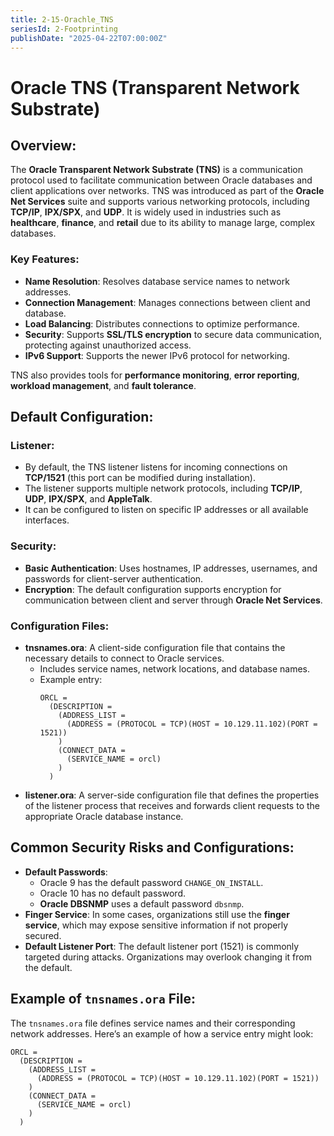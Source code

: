 ```yaml
---
title: 2-15-Orachle_TNS
seriesId: 2-Footprinting
publishDate: "2025-04-22T07:00:00Z"
---
```



# Oracle TNS (Transparent Network Substrate)

## Overview:
The **Oracle Transparent Network Substrate (TNS)** is a communication protocol used to facilitate communication between Oracle databases and client applications over networks. TNS was introduced as part of the **Oracle Net Services** suite and supports various networking protocols, including **TCP/IP**, **IPX/SPX**, and **UDP**. It is widely used in industries such as **healthcare**, **finance**, and **retail** due to its ability to manage large, complex databases. 

### Key Features:
- **Name Resolution**: Resolves database service names to network addresses.
- **Connection Management**: Manages connections between client and database.
- **Load Balancing**: Distributes connections to optimize performance.
- **Security**: Supports **SSL/TLS encryption** to secure data communication, protecting against unauthorized access.
- **IPv6 Support**: Supports the newer IPv6 protocol for networking.

TNS also provides tools for **performance monitoring**, **error reporting**, **workload management**, and **fault tolerance**.

## Default Configuration:
### Listener:
- By default, the TNS listener listens for incoming connections on **TCP/1521** (this port can be modified during installation).
- The listener supports multiple network protocols, including **TCP/IP**, **UDP**, **IPX/SPX**, and **AppleTalk**.
- It can be configured to listen on specific IP addresses or all available interfaces.

### Security:
- **Basic Authentication**: Uses hostnames, IP addresses, usernames, and passwords for client-server authentication.
- **Encryption**: The default configuration supports encryption for communication between client and server through **Oracle Net Services**.

### Configuration Files:
- **tnsnames.ora**: A client-side configuration file that contains the necessary details to connect to Oracle services.
  - Includes service names, network locations, and database names.
  - Example entry:
    ```text
    ORCL =
      (DESCRIPTION =
        (ADDRESS_LIST =
          (ADDRESS = (PROTOCOL = TCP)(HOST = 10.129.11.102)(PORT = 1521))
        )
        (CONNECT_DATA =
          (SERVICE_NAME = orcl)
        )
      )
    ```
- **listener.ora**: A server-side configuration file that defines the properties of the listener process that receives and forwards client requests to the appropriate Oracle database instance.

## Common Security Risks and Configurations:
- **Default Passwords**: 
  - Oracle 9 has the default password `CHANGE_ON_INSTALL`.
  - Oracle 10 has no default password.
  - **Oracle DBSNMP** uses a default password `dbsnmp`.
- **Finger Service**: In some cases, organizations still use the **finger service**, which may expose sensitive information if not properly secured.
- **Default Listener Port**: The default listener port (1521) is commonly targeted during attacks. Organizations may overlook changing it from the default.

## Example of `tnsnames.ora` File:
The `tnsnames.ora` file defines service names and their corresponding network addresses. Here’s an example of how a service entry might look:
```text
ORCL =
  (DESCRIPTION =
    (ADDRESS_LIST =
      (ADDRESS = (PROTOCOL = TCP)(HOST = 10.129.11.102)(PORT = 1521))
    )
    (CONNECT_DATA =
      (SERVICE_NAME = orcl)
    )
  )
